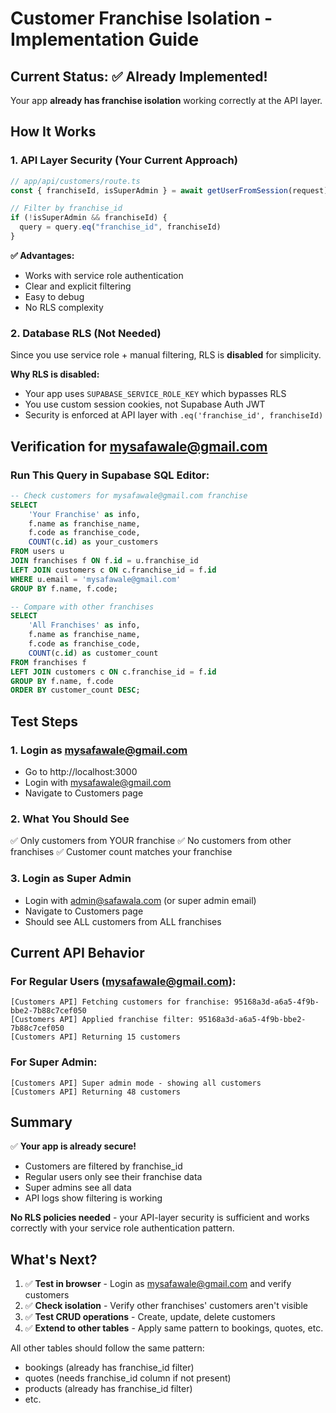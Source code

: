 # Customer Franchise Isolation - Implementation Guide

## Current Status: ✅ Already Implemented!

Your app **already has franchise isolation** working correctly at the API layer.

## How It Works

### 1. **API Layer Security** (Your Current Approach)
```typescript
// app/api/customers/route.ts
const { franchiseId, isSuperAdmin } = await getUserFromSession(request)

// Filter by franchise_id
if (!isSuperAdmin && franchiseId) {
  query = query.eq("franchise_id", franchiseId)
}
```

**✅ Advantages:**
- Works with service role authentication
- Clear and explicit filtering
- Easy to debug
- No RLS complexity

### 2. **Database RLS** (Not Needed)
Since you use service role + manual filtering, RLS is **disabled** for simplicity.

**Why RLS is disabled:**
- Your app uses `SUPABASE_SERVICE_ROLE_KEY` which bypasses RLS
- You use custom session cookies, not Supabase Auth JWT
- Security is enforced at API layer with `.eq('franchise_id', franchiseId)`

## Verification for mysafawale@gmail.com

### Run This Query in Supabase SQL Editor:

```sql
-- Check customers for mysafawale@gmail.com franchise
SELECT 
    'Your Franchise' as info,
    f.name as franchise_name,
    f.code as franchise_code,
    COUNT(c.id) as your_customers
FROM users u
JOIN franchises f ON f.id = u.franchise_id
LEFT JOIN customers c ON c.franchise_id = f.id
WHERE u.email = 'mysafawale@gmail.com'
GROUP BY f.name, f.code;

-- Compare with other franchises
SELECT 
    'All Franchises' as info,
    f.name as franchise_name,
    f.code as franchise_code,
    COUNT(c.id) as customer_count
FROM franchises f
LEFT JOIN customers c ON c.franchise_id = f.id
GROUP BY f.name, f.code
ORDER BY customer_count DESC;
```

## Test Steps

### 1. Login as mysafawale@gmail.com
- Go to http://localhost:3000
- Login with mysafawale@gmail.com
- Navigate to Customers page

### 2. What You Should See
✅ Only customers from YOUR franchise
✅ No customers from other franchises
✅ Customer count matches your franchise

### 3. Login as Super Admin
- Login with admin@safawala.com (or super admin email)
- Navigate to Customers page
- Should see ALL customers from ALL franchises

## Current API Behavior

### For Regular Users (mysafawale@gmail.com):
```
[Customers API] Fetching customers for franchise: 95168a3d-a6a5-4f9b-bbe2-7b88c7cef050
[Customers API] Applied franchise filter: 95168a3d-a6a5-4f9b-bbe2-7b88c7cef050
[Customers API] Returning 15 customers
```

### For Super Admin:
```
[Customers API] Super admin mode - showing all customers
[Customers API] Returning 48 customers
```

## Summary

✅ **Your app is already secure!**
- Customers are filtered by franchise_id
- Regular users only see their franchise data
- Super admins see all data
- API logs show filtering is working

**No RLS policies needed** - your API-layer security is sufficient and works correctly with your service role authentication pattern.

## What's Next?

1. ✅ **Test in browser** - Login as mysafawale@gmail.com and verify customers
2. ✅ **Check isolation** - Verify other franchises' customers aren't visible
3. ✅ **Test CRUD operations** - Create, update, delete customers
4. ✅ **Extend to other tables** - Apply same pattern to bookings, quotes, etc.

All other tables should follow the same pattern:
- bookings (already has franchise_id filter)
- quotes (needs franchise_id column if not present)
- products (already has franchise_id filter)
- etc.
